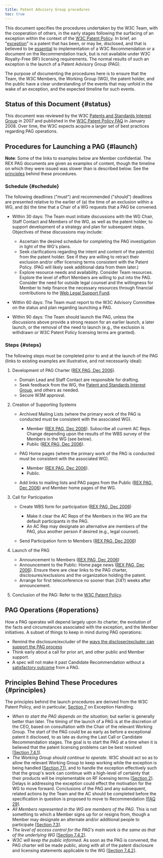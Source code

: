 ```yaml
---
title: Patent Advisory Group procedures
toc: true
---
```


This document specifies the procedures undertaken by the W3C Team, with the cooperation of others, in the early stages following the surfacing of an exception within the context of the [W3C Patent Policy](https://www.w3.org/policies/patent-policy/). In brief, an "[exception](https://www.w3.org/policies/patent-policy/#sec-Exception)" is a patent that has been, or may be, disclosed, and that is believed to be [essential](https://www.w3.org/policies/patent-policy/#def-essential) to implementation of a W3C Recommendation or a document on the Recommendation track, but is not available under W3C Royalty-Free (RF) licensing requirements. The normal results of such an exception is the launch of a Patent Advisory Group (PAG).

The purpose of documenting the procedures here is to ensure that the Team, the W3C Members, the Working Group (WG), the patent holder, and the public have a clear understanding of the events that may unfold in the wake of an exception, and the expected timeline for such events.

## Status of this Document  {#status}

This document was reviewed by the W3C [Patents and Standards Interest Group](https://www.w3.org/2004/pp/psig/) in 2007 and published in the [W3C Patent Policy FAQ](https://www.w3.org/2003/12/22-pp-faq.html) in January 2008. Over time, the W3C expects acquire a larger set of best practices regarding PAG operations.

## Procedures for Launching a PAG  {#launch}

**Note**: Some of the links to examples below are Member confidential. The REX PAG documents are given as examples of content, though the timeline on which they were issued was slower than is described below. See the [principles](#principles) behind these procedures.

### Schedule  {#schedule}

The following deadlines ("must") and recommended ("should") deadlines are presented relative to the earlier of (a) the time of an exclusion within a WG, and (b) the time that a Chair of a WG requests that a PAG be convened.

- Within 30 days: The Team must initiate discussions with the WG Chair, Staff Contact and Members of the WG, as well as the patent holder, to support development of a strategy and plan for subsequent steps. Objectives of these discussions may include:
  
  - Ascertain the desired schedule for completing the PAG investigation in light of the WG's plans.
  - Seek clarifications regarding the intent and content of the patent(s) from the patent holder. See if they are willing to retract their exclusion and/or offer licensing terms consistent with the Patent Policy. (PAG will likely seek additional data from them later.)
  - Explore resource needs and availability. Consider Team resources. Explore the level of effort Members are willing to put into the PAG. Consider the need for outside legal counsel and the willingness for Member to help finance the necessary resources through financial contributions to the [Web Legal Support Fund](https://www.w3.org/2003/12/LegalDefenseFund.html).
- Within 60 days: The Team must report to the W3C Advisory Committee on the status and plan regarding launching a PAG.
- Within 90 days: The Team should launch the PAG, unless the discussions above provide a strong reason for an earlier launch, a later launch, or the removal of the need to launch (e.g., the exclusion is withdrawn or W3C Patent Policy licensing terms are granted).

### Steps  {#steps}

The following steps must be completed prior to and at the launch of the PAG (links to existing examples are illustrative, and not necessarily ideal):

1. Development of PAG Charter ([REX PAG, Dec 2006](https://www.w3.org/2006/12/w3c-rex-pag-charter)).
   
   - Domain Lead and Staff Contact are responsible for drafting.
   - Seek feedback from the WG, the [Patent and Standards Interest Group](https://www.w3.org/2004/pp/psig/), and others as needed.
   - Secure W3M approval.
1. Creation of Supporting Systems
   
   - Archived Mailing Lists (where the primary work of the PAG is conducted must be consistent with the associated WG).
     
     - Member ([REX PAG, Dec 2006](https://lists.w3.org/Archives/Member/member-rex-pag/)). Subscribe all current AC Reps. Change depending upon the results of the WBS survey of the Members in the WG (see below).
     - Public ([REX PAG, Dec 2006](https://lists.w3.org/Archives/Public/public-rex-pag/)).
   - PAG Home pages (where the primary work of the PAG is conducted must be consistent with the associated WG).
     
     - Member ([REX PAG, Dec 2006](https://www.w3.org/2006/rex-pag/)).
     - Public.
   - Add links to mailing lists and PAG pages from the Public ([REX PAG, Dec 2006](https://lists.w3.org/Archives/Team/w3t-archive/2006Dec/0467.html)) and Member home pages of the WG.
1. Call for Participation
   
   - Create WBS form for participation ([REX PAG, Dec 2006](https://www.w3.org/wbs/33280/REX-PAG/))
     
     - Make it clear the AC Reps of the Members in the WG are the default participants in the PAG.
     - An AC Rep may designate an alternative are members of the PAG, plus another person if desired (e.g., legal counsel).
   - Send Participation form to Members ([REX PAG, Dec 2006](https://lists.w3.org/Archives/Member/w3c-svg-wg/2006OctDec/0491.html))
1. Launch of the PAG
   
   - Announcement to Members ([REX PAG, Dec 2006](https://lists.w3.org/Archives/Member/w3c-ac-members/2006OctDec/0093.html))
   - Announcement to the Public: Home page news ([REX PAG, Dec 2006](https://www.w3.org/news/2006/patent-advisory-group-for-remote-xml-events-rex-launched/)). Ensure there are clear links to the PAG charter, disclosures/exclusions and the organization holding the patent.
   - Arrange for first teleconference no sooner than 2(4?) weeks after announcement.
1. Conclusion of the PAG: Refer to the [W3C Patent Policy](https://www.w3.org/policies/patent-policy/#sec-PAG-conclude).

## PAG Operations  {#operations}

How a PAG operates will depend largely upon its charter, the evolution of the facts and circumstances associated with the exception, and the Member initiatives. A subset of things to keep in mind during PAG operations:

- Remind the disclosure/excluder of the [ways the discloser/excluder can support the PAG process](https://www.w3.org/2003/12/22-pp-faq#howtohelp)
- Think early about a call for prior art, and other public and Member support.
- A spec will not make it past Candidate Recommendation without a [satisfactory outcome](https://www.w3.org/policies/patent-policy/#sec-PAG-conclude) from a PAG.

## Principles Behind These Procedures  {#principles}

The principles behind the launch procedures are derived from the W3C Patent Policy, and in particular, [Section 7](https://www.w3.org/policies/patent-policy/#sec-Exception) on Exception Handling.

- *When to start the PAG depends on the situation*; but earlier is generally better than later. The timing of the launch of a PAG is at the discretion of the CEO, based on consultation with the Chair of the relevant Working Group. The start of the PAG could be as early as before a exceptional patent it disclosed, to as late as during the Last Call or Candidate Recommendation stages. The goal is to start the PAG at a time when it is believed that the patent licensing problems can be best resolved \[[Section 7.4.1](https://www.w3.org/policies/patent-policy/#sec-PAG-procedures-timing)].
- *The Working Group should continue to operate*. W3C should act so as to allow the relevant Working Group to keep working while the exception is being handled \[[Section 7.1](https://www.w3.org/policies/patent-policy/#sec-PAG-formation)], and to handle the exception effectively such that the group's work can continue with a high-level of certainty that their products will be implementable on RF licensing terms \[[Section 2](https://www.w3.org/policies/patent-policy/#sec-Licensing)]. Delays in addressing the exception could effect the motivation for the WG to move forward. Conclusions of the PAG and any subsequent, related actions by the Team and the AC should be completed before the specification in question is proposed to move to Recommendation \[[FAQ 29](https://www.w3.org/2003/12/22-pp-faq.html#trpub-during-pag)].
- *All Members represented in the WG are members of the PAG*. This is not something to which a Member signs up for or resigns from, though a Member may designate an alternate and/or additional people to participate \[[Section 7.3](https://www.w3.org/policies/patent-policy/#sec-PAG-composition)].
- *The level of access control for the PAG's main work is the same as that of the underlying WG* \[[Section 7.4.2](https://www.w3.org/policies/patent-policy/#sec-PAG-procedures-charter)].
- *W3C will keep the public informed*. As soon as the PAG is convened, the PAG charter will be made public, along with all of the patent disclosure and licensing statements applicable to the WG \[[Section 7.4.2](https://www.w3.org/policies/patent-policy/#sec-PAG-procedures-charter)].
